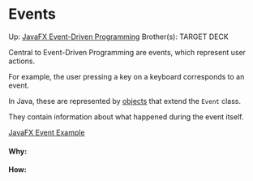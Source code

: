 # Events

Up: [JavaFX Event-Driven Programming](javafx_event-driven_programming)
Brother(s):
TARGET DECK

Central to Event-Driven Programming are events, which represent user actions.

For example, the user pressing a key on a keyboard corresponds to an event.

In Java, these are represented by [objects](objects) that extend the `Event` class.

They contain information about what happened during the event itself.

[JavaFX Event Example](javafx_event_example)































#### Why:
#### How:









